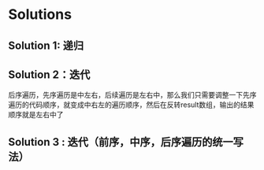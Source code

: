 # Solutions
## Solution 1: 递归

## Solution 2：迭代
后序遍历，先序遍历是中左右，后续遍历是左右中，那么我们只需要调整一下先序遍历的代码顺序，就变成中右左的遍历顺序，然后在反转result数组，输出的结果顺序就是左右中了

## Solution 3 : 迭代（前序，中序，后序遍历的统一写法）
